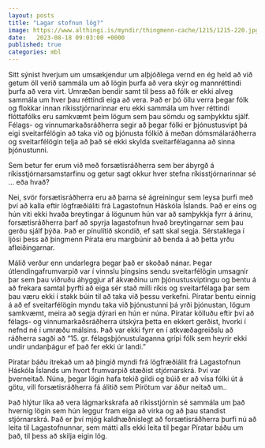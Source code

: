 ```yaml
---
layout: posts
title: "Lagar stofnun lög?"
image: https://www.althingi.is/myndir/thingmenn-cache/1215/1215-220.jpg
date:   2023-08-18 09:03:00 +0000
published: true
categories: mbl
---
```

Sitt sýnist hverjum um umsækjendur um alþjóðlega vernd en ég held að við getum öll verið sammála um að lögin þurfa að vera skýr og mannréttindi þurfa að vera virt. Umræðan bendir samt til þess að fólk er ekki alveg sammála um hver þau réttindi eiga að vera. Það er þó öllu verra þegar fólk og flokkar innan ríkisstjórnarinnar eru ekki sammála um hver réttindi flóttafólks eru samkvæmt þeim lögum sem þau sömdu og samþykktu sjálf. Félags- og vinnumarkaðsráðherra segir að þegar fólki er þjónustusvipt þá eigi sveitarfélögin að taka við og þjónusta fólkið á meðan dómsmálaráðherra og sveitarfélögin telja að það sé ekki skylda sveitarfélaganna að sinna þjónustunni.

Sem betur fer erum við með forsætisráðherra sem ber ábyrgð á ríkisstjórnarsamstarfinu og getur sagt okkur hver stefna ríkisstjórnarinnar sé … eða hvað?

Nei, svör forsætisráðherra eru að þarna sé ágreiningur sem leysa þurfi með því að kalla eftir lögfræðiáliti frá Lagastofnun Háskóla Íslands. Það er eins og hún viti ekki hvaða breytingar á lögunum hún var að samþykkja fyrr á árinu, forsætisráðherra þarf að spyrja lagastofnun hvað breytingarnar sem þau gerðu sjálf þýða. Það er pínulítið skondið, ef satt skal segja. Sérstaklega í ljósi þess að þingmenn Pírata eru margbúnir að benda á að þetta yrðu afleiðingarnar.

Málið verður enn undarlegra þegar það er skoðað nánar. Þegar útlendingafrumvarpið var í vinnslu þingsins sendu sveitarfélögin umsagnir þar sem þau viðruðu áhyggjur af ákvæðinu um þjónustusviptingu og bentu á að frekara samtal þyrfti að eiga sér stað milli ríkis og sveitarfélaga þar sem þau væru ekki í stakk búin til að taka við þessu verkefni. Píratar bentu einnig á að ef sveitarfélögin myndu taka við þjónustunni þá yrði þjónustan, lögum samkvæmt, meira að segja dýrari en hún er núna. Píratar kölluðu eftir því að félags- og vinnumarkaðsráðherra útskýra þetta en ekkert gerðist, hvorki í nefnd né í umræðu málsins. Það var ekki fyrr en í atkvæðagreiðslu að ráðherra sagði að “15. gr. félagsþjónustulaganna grípi fólk sem heyrir ekki undir undanþágur ef það fer ekki úr landi.” 

Píratar báðu ítrekað um að þingið myndi frá lögfræðiálit frá Lagastofnun Háskóla Íslands um hvort frumvarpið stæðist stjórnarskrá. Því var þverneitað. Núna, þegar lögin hafa tekið gildi og búið er að vísa fólki út á götu, vill forsætisráðherra fá álitið sem Pírötum var áður neitað um.. 

Það hlýtur líka að vera lágmarkskrafa að ríkisstjórnin sé sammála um það hvernig lögin sem hún leggur fram eiga að virka og að þau standist stjórnarskrá. Það er því mjög kaldhæðnislegt að forsætisráðherra þurfi nú að leita til Lagastofnunnar, sem mátti alls ekki leita til þegar Píratar báðu um það, til þess að skilja eigin lög.
